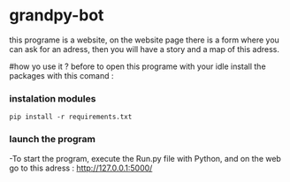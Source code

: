 # grandpy-bot

this programe is a website, on the website page there is a form where you can ask for an adress, then you will have a story and a map of this adress.

#how yo use it ?
before to open this programe with your idle install the packages with this comand :
### instalation modules
`pip install -r requirements.txt`

### launch the program
-To start the program, execute the Run.py file with Python, and on the web go to this adress : http://127.0.0.1:5000/

